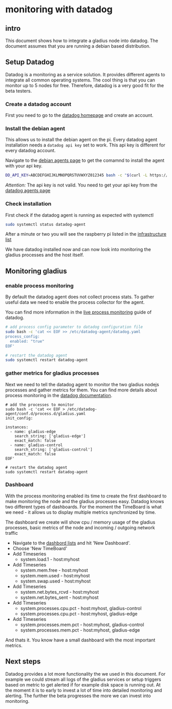 # monitoring with datadog
## intro
This document shows how to integrate a gladius node into datadog.
The document assumes that you are running a debian based distribution.

## Setup Datadog
Datadog is a monitoring as a service solution. It provides different agents to integrate all common operating systems.
The cool thing is that you can monitor up to 5 nodes for free. Therefore, datadog is a very good fit for the beta testers. 

### Create a datadog account
First you need to go to the [datadog homepage](https://www.datadoghq.com/) and create an account.

### Install the debian agent
This allows us to install the debian agent on the pi.
Every datadog agent installation needs a `datadog api key` set to work. This api key is different for every datadog account.

Navigate to the [debian agents page](https://app.datadoghq.com/account/settings#agent/debian) to get the comamnd to install the agent with your api key. 

```bash
DD_API_KEY=ABCDEFGHIJKLMNOPQRSTUVWXYZ012345 bash -c "$(curl -L https://raw.githubusercontent.com/DataDog/datadog-agent/master/cmd/agent/install_script.sh)"
```

*Attention:* The api key is not valid. You need to get your api key from the [datadog agents page](https://app.datadoghq.com/account/settings#agent/debian)

### Check installation
First check if the datadog agent is running as expected with systemctl
```bash
sudo systemctl status datadog-agent
```

After a minute or two you will see the raspberry pi listed in the [infrastructure list](https://app.datadoghq.com/infrastructure)

We have datadog installed now and can now look into monitoring the gladius processes and the host itself.

## Monitoring gladius
### enable process monitoring
By default the datadog agent does not collect process stats. To gather useful data we need to enable the process collector for the agent.

You can find more information in the [live process monitoring](https://docs.datadoghq.com/graphing/infrastructure/process/) guide of datadog.

```bash
# add process config parameter to datadog configuration file
sudo bash -c 'cat << EOF >> /etc/datadog-agent/datadog.yaml
process_config:
  enabled: "true"
EOF'

# restart the datadog agent
sudo systemctl restart datadog-agent
```

### gather metrics for gladius processes
Next we need to tell the datadog agent to monitor the two gladius nodejs processes and gather metrics for them.
You can find more details about process monitoring in the [datadog documentation](https://docs.datadoghq.com/integrations/process/).

```
# add the processes to monitor
sudo bash -c 'cat << EOF > /etc/datadog-agent/conf.d/process.d/gladius.yaml
init_config:

instances:
  - name: gladius-edge
    search_string: ['gladius-edge']
    exact_match: false
  - name: gladius-control
    search_string: ['gladius-control']
    exact_match: false
EOF'

# restart the datadog agent
sudo systemctl restart datadog-agent
```

### Dashboard
With the process monitoring enabled its time to create the first dashboard to make monitoring the node and the gladius processes easy.
Datadog knows two different types of dashboards. For the moment the TimeBoard is what we need - it allows us to display multiple metrics synchronized by time.

The dashboard we create will show cpu / memory usage of the gladius processes, basic metrics of the node and incoming / outgoing network traffic

- Navigate to the [dashbord lists](https://app.datadoghq.com/dashboard/lists) and hit 'New Dashboard'.
- Choose 'New TimeBoard'
- Add Timeseries
  - system.load.1 - host:myhost
- Add Timeseries
  - system.mem.free - host:myhost
  - system.mem.used - host:myhost
  - system.swap.used - host:myhost
- Add Timeseries
  - system.net.bytes_rcvd - host:myhost
  - system.net.bytes_sent - host:myhost
- Add Timeseries
  - system.processes.cpu.pct - host:myhost, gladius-control
  - system.processes.cpu.pct - host:myhost, gladius-edge
- Add Timeseries
  - system.processes.mem.pct - host:myhost, gladius-control
  - system.processes.mem.pct - host:myhost, gladius-edge

And thats it. You know have a small dashboard with the most important metrics.

## Next steps
Datadog provides a lot more functionality the we used in this document. 
For example we could stream all logs of the gladius services or setup triggers based on metric to get alerted if for example disk space is running out.
At the moment it is to early to invest a lot of time into detailed monitoring and alerting. The further the beta progresses the more we can invest into monitoring.

